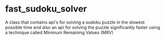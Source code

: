 # fast_sudoku_solver
A class that contains api's for solving a sudoku puzzle in the slowest possible time and also an api for solving the puzzle significantly faster using a technique called Minimum Remaining Values (MRV)
